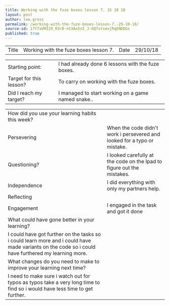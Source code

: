 ```yaml
---
title: Working with the fuze boxes lesson 7. 15 10 18
layout: post
author: leo.gross
permalink: /working-with-the-fuze-boxes-lesson-7.-29-10-18/
source-id: 17Y7aVMI29_R3rD-nCXAx5nI_J-OQ7vtsmxjRqENDDGs
published: true
---
```

<table>
  <tr>
    <td>Title</td>
    <td>Working with the fuze boxes lesson 7.</td>
    <td>Date</td>
    <td>29/10/18</td>
  </tr>
</table>


<table>
  <tr>
    <td>Starting point:</td>
    <td>I had already done 6 lessons with the fuze boxes.</td>
  </tr>
  <tr>
    <td>Target for this lesson?</td>
    <td>To carry on working with the fuze boxes.</td>
  </tr>
  <tr>
    <td>Did I reach my target? </td>
    <td>I managed to start working on a game named snake..</td>
  </tr>
</table>


<table>
  <tr>
    <td>How did you use your learning habits this week?</td>
    <td></td>
  </tr>
  <tr>
    <td>Persevering</td>
    <td>When the code didn't work i persevered and looked for a typo or mistake.</td>
  </tr>
  <tr>
    <td>Questioning?</td>
    <td>I looked carefully at the code on the Ipad to figure out the mistakes.</td>
  </tr>
  <tr>
    <td>Independence</td>
    <td>I did everything with only my partners help.</td>
  </tr>
  <tr>
    <td>Reflecting</td>
    <td></td>
  </tr>
  <tr>
    <td>Engagement</td>
    <td>I engaged in the task and got it done</td>
  </tr>
  <tr>
    <td>What could have gone better in your learning?</td>
    <td></td>
  </tr>
  <tr>
    <td>I could have got further on the tasks so i could learn more and i could have made variants on the code so i could have furthered my learning more.</td>
    <td></td>
  </tr>
  <tr>
    <td>What changes do you need to make to improve your learning next time?</td>
    <td></td>
  </tr>
  <tr>
    <td>I need to make sure i watch out for typos as typos take a very long time to find so i would have less time to get further.</td>
    <td></td>
  </tr>
</table>


